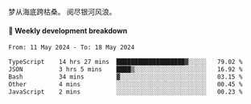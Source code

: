 梦从海底跨枯桑。
阅尽银河风浪。


#### 📝 Weekly development breakdown

<!--START_SECTION:waka-->

```txt
From: 11 May 2024 - To: 18 May 2024

TypeScript    14 hrs 27 mins  ███████████████████▓░░░░░   79.02 %
JSON          3 hrs 5 mins    ████▒░░░░░░░░░░░░░░░░░░░░   16.92 %
Bash          34 mins         ▓░░░░░░░░░░░░░░░░░░░░░░░░   03.15 %
Other         4 mins          ░░░░░░░░░░░░░░░░░░░░░░░░░   00.45 %
JavaScript    2 mins          ░░░░░░░░░░░░░░░░░░░░░░░░░   00.23 %
```

<!--END_SECTION:waka-->



